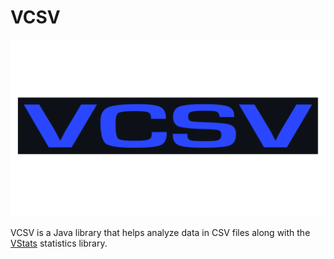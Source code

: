 # VCSV

<p align="center">
  <img src="images_README/vcsv_logo.png" width="570">
</p>

VCSV is a Java library that helps analyze data in CSV files along with the <a href="https://captmd-11.github.io/blog/vstats/" target="_blank">VStats</a> statistics library. 